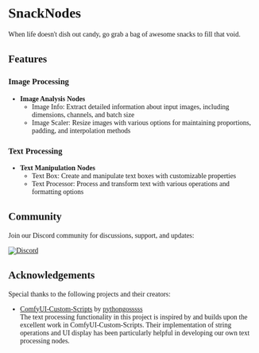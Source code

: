 <div style="font-family: 'Georgia', 'Times New Roman', Times, serif;">

# SnackNodes 🍿

When life doesn't dish out candy, go grab a bag of awesome snacks to fill that void. 

## Features 🎯

### Image Processing
- **Image Analysis Nodes** 🍿
  - Image Info: Extract detailed information about input images, including dimensions, channels, and batch size
  - Image Scaler: Resize images with various options for maintaining proportions, padding, and interpolation methods

### Text Processing
- **Text Manipulation Nodes** 🍿
  - Text Box: Create and manipulate text boxes with customizable properties
  - Text Processor: Process and transform text with various operations and formatting options

## Community 💬

Join our Discord community for discussions, support, and updates:

[![Discord](https://img.shields.io/discord/5VtMcGrw?label=Discord&logo=discord&style=for-the-badge)](https://discord.gg/5VtMcGrw)

## Acknowledgements 🙏

Special thanks to the following projects and their creators:

- [ComfyUI-Custom-Scripts](https://github.com/pythongosssss/ComfyUI-Custom-Scripts) by [pythongosssss](https://github.com/pythongosssss)  
  The text processing functionality in this project is inspired by and builds upon the excellent work in ComfyUI-Custom-Scripts. Their implementation of string operations and UI display has been particularly helpful in developing our own text processing nodes.
